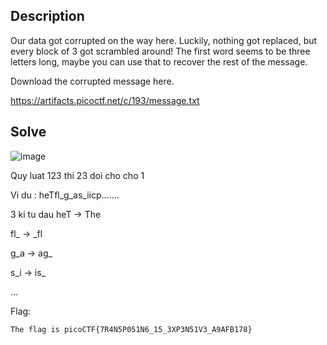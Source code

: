 ## Description

Our data got corrupted on the way here. Luckily, nothing got replaced, but every block of 3 got scrambled around! The first word seems to be three letters long, maybe you can use that to recover the rest of the message.

Download the corrupted message here.

https://artifacts.picoctf.net/c/193/message.txt

## Solve

![image](https://github.com/user-attachments/assets/a7e41a78-eee8-4eb4-b2ef-f6bbfde405ed)

Quy luat 123 thi 23 doi cho cho 1

Vi du : heTfl_g_as_iicp.......

3 ki tu dau heT -> The

fl_ -> _fl

g_a -> ag_

s_i -> is_ 

...

Flag:

` The flag is picoCTF{7R4N5P051N6_15_3XP3N51V3_A9AFB178} `

